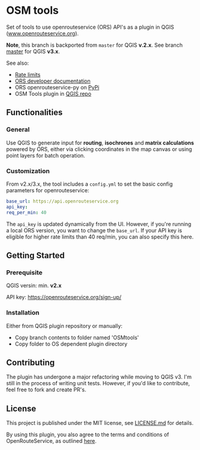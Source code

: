 # OSM tools
Set of tools to use openrouteservice (ORS) API's as a plugin in QGIS (www.openrouteservice.org).

**Note**, this branch is backported from `master` for QGIS **v.2.x**. See branch [master](https://github.com/nilsnolde/OSMtools/tree/master) for QGIS **v3.x**.

See also:
- [Rate limits](https://openrouteservice.org/ratelimits/)
- [ORS developer documentation](https://openrouteservice.org/documentation/)
- ORS openrouteservice-py on [PyPi](https://pypi.python.org/pypi/openrouteservice)
- OSM Tools plugin in [QGIS repo](https://plugins.qgis.org/plugins/OSMtools/)

## Functionalities

### General
Use QGIS to generate input for **routing**, **isochrones** and **matrix calculations** powered by ORS, either via clicking coordinates in the map canvas or using point layers for batch operation.

### Customization
From v2.x/3.x, the tool includes a `config.yml` to set the basic config parameters for openrouteservice:

```yaml
base_url: https://api.openrouteservice.org
api_key: 
req_per_min: 40
```
The `api_key` is updated dynamically from the UI. However, if you're running a local ORS version, you want to change the `base_url`. If your API key is eligible for higher rate limits than 40 req/min, you can also specify this here.

## Getting Started
### Prerequisite

QGIS versin: min. **v2.x**

API key: https://openrouteservice.org/sign-up/

### Installation

Either from QGIS plugin repository or manually:
  - Copy branch contents to folder named 'OSMtools'
  - Copy folder to OS dependent plugin directory
  
## Contributing
The plugin has undergone a major refactoring while moving to QGIS v3. I'm still in the process of writing unit tests. However, if you'd like to contribute, feel free to fork and create PR's. 

## License
This project is published under the MIT license, see [LICENSE.md](https://github.com/nilsnolde/ORStools/blob/master/LICENSE.md) for details.

By using this plugin, you also agree to the terms and conditions of OpenRouteService, as outlined [here](https://developers.openrouteservice.org/portal/about).
